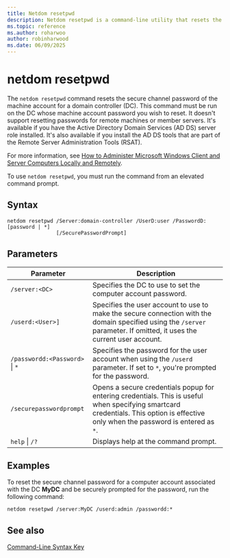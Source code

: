 ```yaml
---
title: Netdom resetpwd
description: Netdom resetpwd is a command-line utility that resets the computer account password for a domain controller in Windows Server.
ms.topic: reference
ms.author: roharwoo
author: robinharwood
ms.date: 06/09/2025
---
```


# netdom resetpwd

The `netdom resetpwd` command resets the secure channel password of the machine account for a domain controller (DC). This command must be run on the DC whose machine account password you wish to reset. It doesn't support resetting passwords for remote machines or member servers. It's available if you have the Active Directory Domain Services (AD DS) server role installed. It's also available if you install the AD DS tools that are part of the Remote Server Administration Tools (RSAT).

For more information, see [How to Administer Microsoft Windows Client and Server Computers Locally and Remotely](/previous-versions/windows/it-pro/windows-server-2008-R2-and-2008/ee649281(v=ws.10)).

To use `netdom resetpwd`, you must run the command from an elevated command prompt.

## Syntax

```
netdom resetpwd /Server:domain-controller /UserD:user /PasswordD:[password | *]
                [/SecurePasswordPrompt]
```

## Parameters

| Parameter | Description |
|---|---|
| `/server:<DC>` | Specifies the DC to use to set the computer account password. |
| `/userd:<User>]` | Specifies the user account to use to make the secure connection with the domain specified using the `/server` parameter. If omitted, it uses the current user account. |
| `/passwordd:<Password>` \| `*` | Specifies the password for the user account when using the `/userd` parameter. If set to `*`, you're prompted for the password. |
| `/securepasswordprompt` | Opens a secure credentials popup for entering credentials. This is useful when specifying smartcard credentials. This option is effective only when the password is entered as `*`. |
| `help` \| `/?` | Displays help at the command prompt. |

## Examples

To reset the secure channel password for a computer account associated with the DC **MyDC** and be securely prompted for the password, run the following command:

```
netdom resetpwd /server:MyDC /userd:admin /passwordd:*
```

## See also

[Command-Line Syntax Key](command-line-syntax-key.md)
